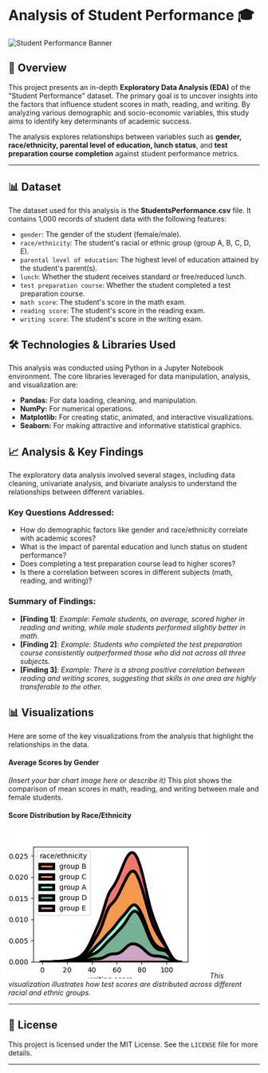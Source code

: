 # Analysis of Student Performance 🎓

![Student Performance Banner](https://i.imgur.com/7bYhA8A.png)

## 📖 Overview

This project presents an in-depth **Exploratory Data Analysis (EDA)** of the "Student Performance" dataset. The primary goal is to uncover insights into the factors that influence student scores in math, reading, and writing. By analyzing various demographic and socio-economic variables, this study aims to identify key determinants of academic success.

The analysis explores relationships between variables such as **gender, race/ethnicity, parental level of education, lunch status**, and **test preparation course completion** against student performance metrics.

---

## 📊 Dataset

The dataset used for this analysis is the **StudentsPerformance.csv** file. It contains 1,000 records of student data with the following features:

* `gender`: The gender of the student (female/male).
* `race/ethnicity`: The student's racial or ethnic group (group A, B, C, D, E).
* `parental level of education`: The highest level of education attained by the student's parent(s).
* `lunch`: Whether the student receives standard or free/reduced lunch.
* `test preparation course`: Whether the student completed a test preparation course.
* `math score`: The student's score in the math exam.
* `reading score`: The student's score in the reading exam.
* `writing score`: The student's score in the writing exam.

## 🛠️ Technologies & Libraries Used

This analysis was conducted using Python in a Jupyter Notebook environment. The core libraries leveraged for data manipulation, analysis, and visualization are:

* **Pandas:** For data loading, cleaning, and manipulation.
* **NumPy:** For numerical operations.
* **Matplotlib:** For creating static, animated, and interactive visualizations.
* **Seaborn:** For making attractive and informative statistical graphics.

## 📈 Analysis & Key Findings

The exploratory data analysis involved several stages, including data cleaning, univariate analysis, and bivariate analysis to understand the relationships between different variables.

### Key Questions Addressed:
* How do demographic factors like gender and race/ethnicity correlate with academic scores?
* What is the impact of parental education and lunch status on student performance?
* Does completing a test preparation course lead to higher scores?
* Is there a correlation between scores in different subjects (math, reading, and writing)?

### Summary of Findings:
* **[Finding 1]**: *Example: Female students, on average, scored higher in reading and writing, while male students performed slightly better in math.*
* **[Finding 2]**: *Example: Students who completed the test preparation course consistently outperformed those who did not across all three subjects.*
* **[Finding 3]**: *Example: There is a strong positive correlation between reading and writing scores, suggesting that skills in one area are highly transferable to the other.*

## 📊 Visualizations

Here are some of the key visualizations from the analysis that highlight the relationships in the data.

#### Average Scores by Gender
*(Insert your bar chart image here or describe it)*
This plot shows the comparison of mean scores in math, reading, and writing between male and female students.

#### Score Distribution by Race/Ethnicity
![Race/Ethnicity](https://github.com/hussain-data/Student-Performance-Analysis/blob/7f9d5309c4ec710484e1f78086126cf539a08736/plotimage.png)
*This visualization illustrates how test scores are distributed across different racial and ethnic groups.*

---

## 📜 License

This project is licensed under the MIT License. See the `LICENSE` file for more details.

---
